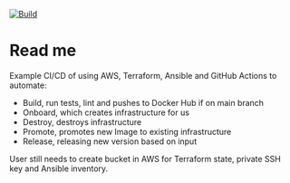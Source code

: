 [![Build](https://github.com/hsuliz/terraform-ansible-sample/actions/workflows/build.yml/badge.svg)](https://github.com/hsuliz/terraform-ansible-sample/actions/workflows/build.yml)

# Read me

Example CI/CD of using AWS, Terraform, Ansible and GitHub Actions to automate:

- Build, run tests, lint and pushes to Docker Hub if on main branch
- Onboard, which creates infrastructure for us
- Destroy, destroys infrastructure
- Promote, promotes new Image to existing infrastructure
- Release, releasing new version based on input

User still needs to create bucket in AWS for Terraform state, private SSH key and Ansible inventory.